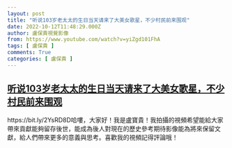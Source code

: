 ```yaml
---
layout: post
title: "听说103岁老太太的生日当天请来了大美女歌星，不少村民前来围观"
date: 2022-10-12T11:48:29.000Z
author: 盧保貴視覺影像
from: https://www.youtube.com/watch?v=yiZgd101FhA
tags: [ 盧保貴 ]
comments: True
categories: [ 盧保貴 ]
---
```

<!--1665575309000-->
[听说103岁老太太的生日当天请来了大美女歌星，不少村民前来围观](https://www.youtube.com/watch?v=yiZgd101FhA)
------

<div>
https://bit.ly/2YsRD8D哈嘍，大家好！我是盧寶貴！我拍攝的視頻希望能給大家帶來貢獻能夠留存後世，能成為後人對現在的歷史參考期待影像能為將來保留文獻，給人們帶來更多的意義與思考。喜歡我的視頻記得評論哦！
</div>
